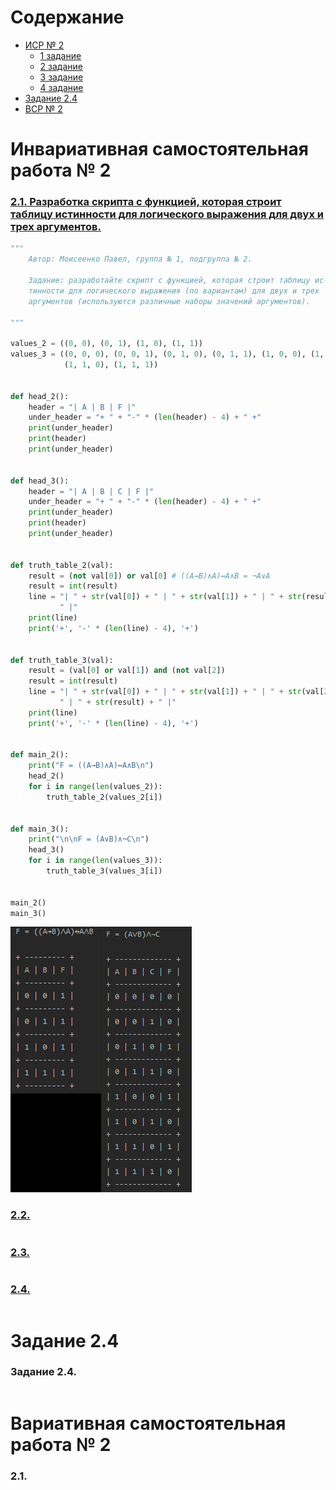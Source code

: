 # Содержание
- [ИСР № 2](#инвариативная-самостоятельная-работа--2)
    - [1 задание](#21-разработка-скрипта-с-функцией-которая-строит-таблицу-истинности-для-логического-выражения-для-двух-и-трех-аргументов)
    - [2 задание](#)
    - [3 задание](#)
    - [4 задание](#)
- [Задание 2.4](#задание-24)
- [ВСР № 2](#вариативная-самостоятельная-работа--2)

# Инвариативная самостоятельная работа № 2

### [2.1. Разработка скрипта с функцией, которая строит таблицу истинности для логического выражения для двух и трех аргументов.](https://repl.it/@Rakleed/programming-indepworkinvar2-1)
```python
"""
    Автор: Моисеенко Павел, группа № 1, подгруппа № 2.

    Задание: разработайте скрипт с функцией, которая строит таблицу ис-
    тинности для логического выражения (по вариантам) для двух и трех 
    аргументов (используются различные наборы значений аргументов).

"""

values_2 = ((0, 0), (0, 1), (1, 0), (1, 1))
values_3 = ((0, 0, 0), (0, 0, 1), (0, 1, 0), (0, 1, 1), (1, 0, 0), (1, 0, 1),
            (1, 1, 0), (1, 1, 1))


def head_2():
    header = "| A | B | F |"
    under_header = "+ " + "-" * (len(header) - 4) + " +"
    print(under_header)
    print(header)
    print(under_header)


def head_3():
    header = "| A | B | C | F |"
    under_header = "+ " + "-" * (len(header) - 4) + " +"
    print(under_header)
    print(header)
    print(under_header)


def truth_table_2(val):
    result = (not val[0]) or val[0] # ((A→B)∧A)↔A∧B = ¬A∨A
    result = int(result)
    line = "| " + str(val[0]) + " | " + str(val[1]) + " | " + str(result) + \
           " |"
    print(line)
    print('+', '-' * (len(line) - 4), '+')


def truth_table_3(val):
    result = (val[0] or val[1]) and (not val[2])
    result = int(result)
    line = "| " + str(val[0]) + " | " + str(val[1]) + " | " + str(val[2]) + \
           " | " + str(result) + " |"
    print(line)
    print('+', '-' * (len(line) - 4), '+')


def main_2():
    print("F = ((A→B)∧A)↔A∧B\n")
    head_2()
    for i in range(len(values_2)):
        truth_table_2(values_2[i])


def main_3():
    print("\n\nF = (A∨B)∧¬C\n")
    head_3()
    for i in range(len(values_3)):
        truth_table_3(values_3[i])


main_2()
main_3()
```
![Result of indepworkinvar2-1](https://github.com/python-basic/sem3-t2-Rakleed/blob/master/src/programming-indepworkinvar2-1-results.png)

### [2.2. ](https://repl.it/@Rakleed/programming-indepworkinvar2-2)
```python

```

### [2.3. ](https://repl.it/@Rakleed/programming-indepworkinvar2-3)
```python

```

### [2.4. ](https://repl.it/@Rakleed/programming-indepworkinvar2-4)
```python

```

# Задание 2.4

### Задание 2.4. 

```python

```

# Вариативная самостоятельная работа № 2

### 2.1. 

```python

```
